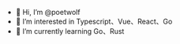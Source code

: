 - 👋 Hi, I’m @poetwolf
- 👀 I’m interested in Typescript、Vue、React、Go
- 🌱 I’m currently learning Go、Rust

